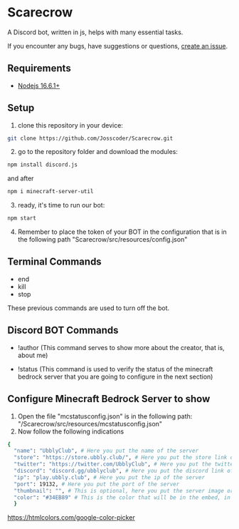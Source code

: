 # Scarecrow

A Discord bot, written in js, helps with many essential tasks.

If you encounter any bugs, have suggestions or questions, [create an issue](https://github.com/Josscoder/Scarecrow/issues/new).

## Requirements

- [Nodejs 16.6.1+](https://nodejs.org/download/release/v16.6.1/)

## Setup

1) clone this repository in your device:
```sh
git clone https://github.com/Josscoder/Scarecrow.git
```
2) go to the repository folder and download the modules:
```sh
npm install discord.js
```
and after
```sh
npm i minecraft-server-util
```
3) ready, it's time to run our bot:
```sh
npm start
```
4) Remember to place the token of your BOT in the configuration that is in the following path "Scarecrow/src/resources/config.json"

## Terminal Commands

- end
- kill
- stop

These previous commands are used to turn off the bot.

## Discord BOT Commands

- !author (This command serves to show more about the creator, that is, about me)

- !status (This command is used to verify the status of the minecraft bedrock server that you are going to configure in the next section)

## Configure Minecraft Bedrock Server to show

1) Open the file "mcstatusconfig.json" is in the following path: "/Scarecrow/src/resources/mcstatusconfig.json"
2) Now follow the following indications
```sh
{
  "name": "UbblyClub", # Here you put the name of the server
  "store": "https://store.ubbly.club/", # Here you put the store link of the server
  "twitter": "https://twitter.com/UbblyClub", # Here you put the twitter link of the server
  "discord": "discord.gg/ubblyclub", # Here you put the discord link of the server
  "ip": "play.ubbly.club", # Here you put the ip of the server
  "port": 19132, # Here you put the port of the server
  "thumbnail": "", # This is optional, here you put the server image or another one you want
  "color": "#34EB89" # This is the color that will be in the embed, in the following link you can select a color
  }
```

https://htmlcolors.com/google-color-picker
